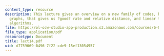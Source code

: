 ```yaml
---
content_type: resource
description: This lecture gives an overview on a new family of codes, based on expander
  graphs, that gives us ?good? rate and relative distance, and linear time decoding
  algorithms.
file: https://ol-ocw-studio-app-production.s3.amazonaws.com/courses/6-895-essential-coding-theory-fall-2004/d775966904967f22cde915ef13054957_lect14.pdf
file_type: application/pdf
resourcetype: Document
title: lect14.pdf
uid: d7759669-0496-7f22-cde9-15ef13054957
---
```

